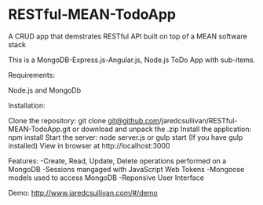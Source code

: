 # RESTful-MEAN-TodoApp
A CRUD app that demstrates RESTful API built on top of a MEAN software stack

This is a MongoDB-Express.js-Angular.js, Node.js ToDo App with sub-items.

Requirements:

Node.js and MongoDb

Installation:

Clone the repository: git clone git@github.com/jaredcsullivan/RESTful-MEAN-TodoApp.git or download and unpack the .zip
Install the application: npm install
Start the server: node server.js or gulp start (If you have gulp installed)
View in browser at http://localhost:3000

Features:
-Create, Read, Update, Delete operations performed on a MongoDB 
-Sessions mangaged with JavaScript Web Tokens
-Mongoose models used to access MongoDB
-Reponsive User Interface

Demo: http://www.jaredcsullivan.com/#/demo
